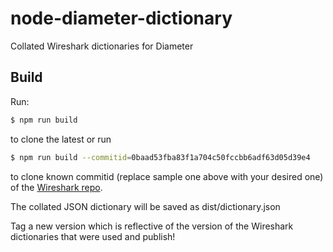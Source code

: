 # node-diameter-dictionary

Collated Wireshark dictionaries for Diameter

## Build

Run:

````bash
$ npm run build
````

to clone the latest or run

````bash
$ npm run build --commitid=0baad53fba83f1a704c50fccbb6adf63d05d39e4
````

to clone known commitid (replace sample one above with your desired one) of the [Wireshark repo](https://github.com/wireshark/wireshark).

The collated JSON dictionary will be saved as dist/dictionary.json

Tag a new version which is reflective of the version of the Wireshark dictionaries that were used and publish!
